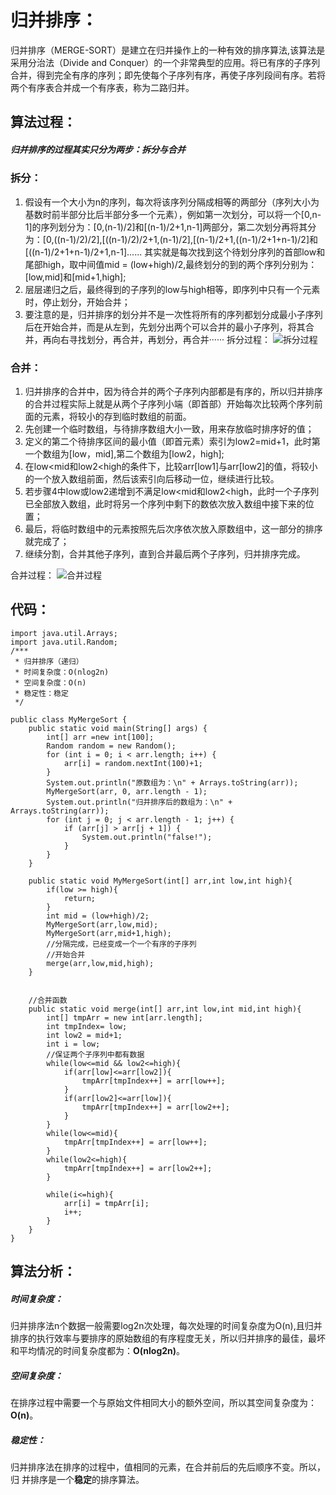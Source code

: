 #   归并排序：
归并排序（MERGE-SORT）是建立在归并操作上的一种有效的排序算法,该算法是采用分治法（Divide and Conquer）的一个非常典型的应用。将已有序的子序列合并，得到完全有序的序列；即先使每个子序列有序，再使子序列段间有序。若将两个有序表合并成一个有序表，称为二路归并。
##	算法过程：
#####	归并排序的过程其实只分为两步：拆分与合并
###	拆分：

  1. 假设有一个大小为n的序列，每次将该序列分隔成相等的两部分（序列大小为基数时前半部分比后半部分多一个元素），例如第一次划分，可以将一个[0,n-1]的序列划分为：[0,(n-1)/2]和[(n-1)/2+1,n-1]两部分，第二次划分再将其分为：[0,((n-1)/2)/2],[((n-1)/2)/2+1,(n-1)/2],[(n-1)/2+1,((n-1)/2+1+n-1)/2]和[((n-1)/2+1+n-1)/2+1,n-1]......
  其实就是每次找到这个待划分序列的首部low和尾部high，取中间值mid = (low+high)/2,最终划分的到的两个序列分别为：[low,mid]和[mid+1,high];
  2. 层层递归之后，最终得到的子序列的low与high相等，即序列中只有一个元素时，停止划分，开始合并；
  3. 要注意的是，归并排序的划分并不是一次性将所有的序列都划分成最小子序列后在开始合并，而是从左到，先划分出两个可以合并的最小子序列，将其合并，再向右寻找划分，再合并，再划分，再合并······
  拆分过程：
  ![拆分过程](https://img-blog.csdnimg.cn/20190818194514157.png?x-oss-process=image/watermark,type_ZmFuZ3poZW5naGVpdGk,shadow_10,text_aHR0cHM6Ly9ibG9nLmNzZG4ubmV0L05fUGVuZw==,size_16,color_FFFFFF,t_70)
###	合并：
  1. 归并排序的合并中，因为待合并的两个子序列内部都是有序的，所以归并排序的合并过程实际上就是从两个子序列小端（即首部）开始每次比较两个序列前面的元素，将较小的存到临时数组的前面。
  2. 先创建一个临时数组，与待排序数组大小一致，用来存放临时排序好的值；
  3. 定义的第二个待排序区间的最小值（即首元素）索引为low2=mid+1，此时第一个数组为[low，mid],第二个数组为[low2，high];
  4. 在low<mid和low2<high的条件下，比较arr[low1]与arr[low2]的值，将较小的一个放入数组前面，然后该索引向后移动一位，继续进行比较。
  5. 若步骤4中low或low2递增到不满足low<mid和low2<high，此时一个子序列已全部放入数组，此时将另一个序列中剩下的数依次放入数组中接下来的位置；
  6. 最后，将临时数组中的元素按照先后次序依次放入原数组中，这一部分的排序就完成了；
  7. 继续分割，合并其他子序列，直到合并最后两个子序列，归并排序完成。

合并过程：
![合并过程](https://img-blog.csdnimg.cn/20190818195808337.png?x-oss-process=image/watermark,type_ZmFuZ3poZW5naGVpdGk,shadow_10,text_aHR0cHM6Ly9ibG9nLmNzZG4ubmV0L05fUGVuZw==,size_16,color_FFFFFF,t_70)
##	代码：
```
import java.util.Arrays;
import java.util.Random;
/***
 * 归并排序（递归）
 * 时间复杂度：O(nlog2n)
 * 空间复杂度：O(n)
 * 稳定性：稳定
 */

public class MyMergeSort {
    public static void main(String[] args) {
        int[] arr =new int[100];
        Random random = new Random();
        for (int i = 0; i < arr.length; i++) {
            arr[i] = random.nextInt(100)+1;
        }
        System.out.println("原数组为：\n" + Arrays.toString(arr));
        MyMergeSort(arr, 0, arr.length - 1);
        System.out.println("归并排序后的数组为：\n" + Arrays.toString(arr));
        for (int j = 0; j < arr.length - 1; j++) {
            if (arr[j] > arr[j + 1]) {
                System.out.println("false!");
            }
        }
    }

    public static void MyMergeSort(int[] arr,int low,int high){
        if(low >= high){
            return;
        }
        int mid = (low+high)/2;
        MyMergeSort(arr,low,mid);
        MyMergeSort(arr,mid+1,high);
        //分隔完成，已经变成一个一个有序的子序列
        //开始合并
        merge(arr,low,mid,high);
    }


    //合并函数
    public static void merge(int[] arr,int low,int mid,int high){
        int[] tmpArr = new int[arr.length];
        int tmpIndex= low;
        int low2 = mid+1;
        int i = low;
        //保证两个子序列中都有数据
        while(low<=mid && low2<=high){
            if(arr[low]<=arr[low2]){
                tmpArr[tmpIndex++] = arr[low++];
            }
            if(arr[low2]<=arr[low]){
                tmpArr[tmpIndex++] = arr[low2++];
            }
        }
        while(low<=mid){
            tmpArr[tmpIndex++] = arr[low++];
        }
        while(low2<=high){
            tmpArr[tmpIndex++] = arr[low2++];
        }

        while(i<=high){
            arr[i] = tmpArr[i];
            i++;
        }
    }
}
```


##	算法分析：
#####	时间复杂度：
归并排序法n个数据一般需要log2n次处理，每次处理的时间复杂度为O(n),且归并排序的执⾏效率与要排序的原始数组的有序程度⽆关，所以归并排序的最佳，最坏和平均情况的时间复杂度都为：**O(nlog2n)**。
#####	空间复杂度：
在排序过程中需要一个与原始文件相同大小的额外空间，所以其空间复杂度为：**O(n)**。
#####	稳定性：
归并排序法在排序的过程中，值相同的元素，在合并前后的先后顺序不变。所以，归
并排序是⼀个**稳定**的排序算法。